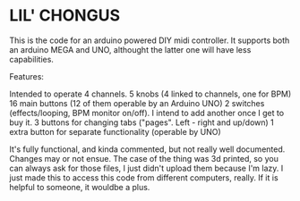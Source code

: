 # LIL' CHONGUS 

This is the code for an arduino powered DIY midi controller. It supports both an arduino MEGA and UNO, althought the latter one will have less capabilities.

Features:

Intended to operate 4 channels.
5 knobs (4 linked to channels, one for BPM)
16 main buttons (12 of them operable by an Arduino UNO)
2 switches (effects/looping, BPM monitor on/off). I intend to add another once I get to buy it.
3 buttons for changing tabs ("pages". Left - right and up/down)
1 extra button for separate functionality (operable by UNO)

It's fully functional, and kinda commented, but not really well documented. Changes may or not ensue.
The case of the thing was 3d printed, so you can always ask for those files, I just didn't upload them because I'm lazy. I just made this to access this code from different computers, really. If it is helpful to someone, it wouldbe a plus.